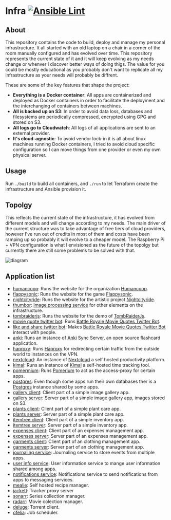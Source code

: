 # Infra [![Ansible Lint](https://github.com/namelivia/infra/actions/workflows/ansible-lint.yml/badge.svg)](https://github.com/namelivia/infra/actions/workflows/ansible-lint.yml)

## About

This repository contains the code to build, deploy and manage my personal infrastructure. It all started with an old laptop on a chair in a corner of the room manually configured and has evolved over time. This repository represents the current state of it and it will keep evolving as my needs change or whenver I discover better ways of doing thigs. The value for you could be mostly educational as you probably don't want to replicate all my infrastructure as your needs will probably be diffrent.

These are some of the key features that shape the project:

 - **Everything is a Docker container**: All apps are containerized and deployed as Docker containers in order to facilitate the deployment and the interchanging of containers between machines.
 - **All is backed up on S3**: In order to avoid data loss, databases and filesystems are periodically compressed, encrypted using GPG and stored on S3.
 - **All logs go to Cloudwatch**: All logs of all applications are sent to an external provider.
 - **It's cloud-agnostic**: To avoid vendor lock-in it is all about linux machines running Docker containers, I tried to avoid cloud specific configuration so I can move things from one provider or even my own physical server.

## Usage

Run `./build` to build all containers, and `./run` to let Terraform create the infrastructure and Ansible provision it.

## Topolgy

This reflects the current state of the infrastructure, it has evolved from different models and will change according to my needs. The main driver of the current structure was to take advantage of free tiers of cloud providers, however I've run out of credits in
most of them and costs have been ramping up so probably it will evolve to a cheaper model. The Raspberry Pi + VPN configuration is what I envisioned as the future of the topolgy but currently there are still some problems to be solved with that.

![diagram](https://user-images.githubusercontent.com/1571416/155883611-edffa18c-030b-4884-a221-70b1ecbcd8dc.png)

## Application list

- [humancoop](https://github.com/humancoop/web-vue): Runs the website for the organization [Humancoop](https://onghumancoop.org).
- [flappysonic](https://github.com/namelivia/flappysonic/): Runs the website for the game [Flappysonic](https://flappysonic.namelivia.com).
- [nightcityride](https://github.com/namelivia/nightcityride-server/): Runs the website for the artistic project [Nightcityride](https://nightcityride.namelivia.com).
- [thumbor](https://github.com/thumbor/thumbor): [Image processing service](thumbor.org) for other elements on the infrastructure.
- [tombraiderjs](https://github.com/namelivia/tomb-raider-js-demo-site): Runs the website for the demo of [TombRaiderJs](https://tombraiderjs.namelivia.com).
- [movie quote twitter bot](https://github.com/namelivia/movie-quote-twitter-bot/): Runs [Battle Royale Movie Quotes Twitter Bot](https://twitter.com/BRBot_en).
- [like and share twitter bot](https://github.com/namelivia/like-and-share-twitter-bot/): Makes [Battle Royale Movie Quotes Twitter Bot](https://twitter.com/BRBot_en) interact with people.
- [anki](https://github.com/ankicommunity/anki-sync-server): Runs an instance of [Anki](https://apps.ankiweb.net/) Sync Server, an open source flashcard application.
- [haproxy](https://github.com/haproxy/haproxy): Runs [Haproxy](http://www.haproxy.org/) for redirecting certain traffic from the outside world to instances on the VPN.
- [nextcloud](https://github.com/nextcloud/server): An instance of [Nextcloud](https://nextcloud.com/) a self hosted productivity platform.
- [kimai](https://github.com/kevinpapst/kimai2): Runs an instance of [Kimai](https://www.kimai.org/) a self-hosted time tracking tool.
- [pomermium](https://github.com/pomerium/pomerium): Runs [Pomerium](https://www.pomerium.com/) to act as the access-proxy for certain apps.
- [postgres](https://github.com/postgres/postgres): Even though some apps run their own databases ther is a [Postgres](https://www.postgresql.org/) instance shared by some apps.
- [gallery client](https://github.com/namelivia/gallery-client/): Client part of a simple image gallery app.
- [gallery server](https://github.com/namelivia/gallery-server/): Server part of a simple image gallery app, images stored on S3.
- [plants client](https://github.com/namelivia/plants-client/): Client part of a simple plant care app.
- [plants server](https://github.com/namelivia/plants-server/): Server part of a simple plant care app.
- [itemtree client](https://github.com/namelivia/itemtree-client/): Client part of a simple inventory app.
- [itemtree server](https://github.com/namelivia/itemtree-server/): Server part of a simple inventory app.
- [expenses client](https://github.com/namelivia/expenses-client/): Client part of an expenses management app.
- [expenses server](https://github.com/namelivia/expenses-server/): Server part of an expenses management app.
- [garments client](https://github.com/namelivia/garments-client/): Client part of an clothing management app.
- [garments server](https://github.com/namelivia/garments-server/): Server part of an clothing management app.
- [journaling service](https://github.com/namelivia/journaling-service/): Journaling service to store events from multiple apps.
- [user info service](https://github.com/namelivia/user-info-service): User information service to mange user information shared among apps.
- [notifications service](https://github.com/namelivia/notifications-service): Notifications service to send notifications from apps to messaging services.
- [mealie](https://hay-kot.github.io/mealie/): Self hosted recipe manager.
- [jackett](https://github.com/Jackett/Jackett): Tracker proxy server
- [sonarr](https://sonarr.tv/): Series collection manager.
- [radarr](https://radarr.video/): Movie colection manager.
- [deluge](https://deluge-torrent.org): Torrent client.
- [ofelia](https://github.com/mcuadros/ofelia): Job scheduler.
